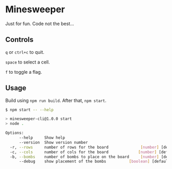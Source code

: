 # Minesweeper

Just for fun. Code not the best...

## Controls

`q` or `ctrl+c` to quit.

`space` to select a cell.

`f` to toggle a flag.

## Usage

Build using `npm run build`. After that, `npm start`.

```bash
$ npm start -- --help

> minesweeper-cli@1.0.0 start
> node .

Options:
      --help     Show help                                             [boolean]
      --version  Show version number                                   [boolean]
  -r, --rows     number of rows for the board              [number] [default: 5]
  -c, --cols     number of cols for the board             [number] [default: 10]
  -b, --bombs    number of bombs to place on the board     [number] [default: 5]
      --debug    show placement of the bombs          [boolean] [default: false]
```